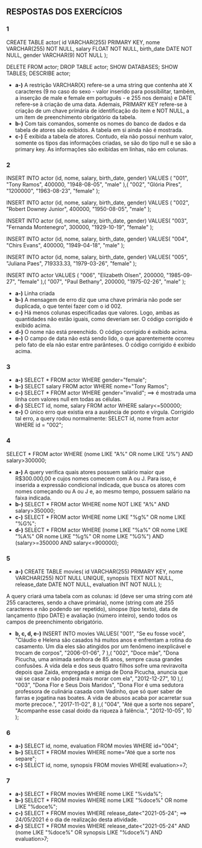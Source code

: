 ## RESPOSTAS DOS EXERCÍCIOS

### 1
CREATE TABLE actor(
id VARCHAR(255) PRIMARY KEY,
nome VARCHAR(255) NOT NULL,
salary FLOAT NOT NULL,
birth_date DATE NOT NULL,
gender VARCHAR(9) NOT NULL
);

DELETE FROM actor;
DROP TABLE actor;
SHOW DATABASES;
SHOW TABLES;
DESCRIBE actor;

- **a-)** A restrição VARCHAR(X) refere-se a uma string que contenha até X caracteres (9 no caso do sexo - valor inserido para possibilitar, também, a inserção de male e female em português - e 255 nos demais) e DATE refere-se à criação de uma data. Ademais, PRIMARY KEY refere-se à criação de um chave primária de identificação do item e NOT NULL, a um item de preenchimento obrigatório da tabela. 
- **b-)** Com tais comandos, somente os nomes do banco de dados e da tabela de atores são exibidos. A tabela em si ainda não é mostrada.
- **c-)** É exibida a tabela de atores. Contudo, ela não possui nenhum valor, somente os tipos das informações criadas, se são do tipo null e se são a primary key. As informações são exibidas em linhas, não em colunas. 

### 2

INSERT INTO actor (id, nome, salary, birth_date, gender)
VALUES (
"001",
"Tony Ramos",
400000,
"1948-08-05",
"male"
),(
"002",
"Glória Pires",
"1200000",
"1963-08-23",
"female"
);

INSERT INTO actor (id, nome, salary, birth_date, gender)
VALUES (
"002",
"Robert Downey Junior",
400000,
"1950-08-05",
"male"
);

INSERT INTO actor (id, nome, salary, birth_date, gender)
VALUES(
  "003", 
  "Fernanda Montenegro",
  300000,
  "1929-10-19", 
  "female"
);

INSERT INTO actor (id, nome, salary, birth_date, gender)
VALUES(
  "004",
  "Chirs Evans",
  400000,
  "1949-04-18", 
  "male"
);

INSERT INTO actor (id, nome, salary, birth_date, gender)
VALUES(
  "005", 
  "Juliana Paes",
  719333.33,
  "1979-03-26", 
  "female"
);

INSERT INTO actor
VALUES (
"006",
"Elizabeth Olsen",
200000,
"1985-09-27",
"female"
),(
"007",
"Paul Bethany",
200000,
"1975-02-26",
"male"
);

- **a-)** Linha criada 
- **b-)** A mensagem de erro diz que uma chave primária não pode ser duplicada, o que tentei fazer com o id 002.
- **c-)** Há menos colunas especificadas que valores. Logo, ambas as quantidades não estão iguais, como deveriam ser. O código corrigido é exibido acima. 
- **d-)** O nome não está preenchido. O código corrigido é exibido acima.
- **e-)** O campo de data não está sendo lido, o que aparentemente ocorreu pelo fato de ela não estar entre parânteses. O código corrigido é exibido acima. 

### 3

- **a-)** SELECT * FROM actor WHERE gender="female";
- **b-)** SELECT salary FROM actor WHERE nome="Tony Ramos";
- **c-)** SELECT * FROM actor WHERE gender="invalid"; ==> é mostrada uma linha com valores null em todas as células.
- **d-)** SELECT id, nome, salary FROM actor WHERE salary<=500000;
- **e-)** O único erro que existia era a ausência de ponto e vírgula. Corrigido tal erro, a query rodou normalmente: SELECT id, nome from actor WHERE id = "002";

### 4

SELECT * FROM actor WHERE (nome LIKE "A%" OR nome LIKE "J%") AND salary>300000;

- **a-)** A query verifica quais atores possuem salário maior que R$300.000,00 e cujos nomes comecem com A ou J. Para isso, é inserida a expressão condicional indicada, que busca os atores com nomes começando ou A ou J e, ao mesmo tempo, possuem salário na faixa indicada. 
- **b-)** SELECT * FROM actor WHERE nome NOT LIKE "A%" AND salary>350000;
- **c-)** SELECT * FROM actor WHERE nome LIKE "%g%" OR nome LIKE "%G%";
- **d-)** SELECT * FROM actor WHERE (nome LIKE "%a%" OR nome LIKE "%A%" OR nome LIKE "%g%" OR nome LIKE "%G%") AND (salary>=350000 AND salary<=900000);

### 5

- **a-)** CREATE TABLE movies(
id VARCHAR(255) PRIMARY KEY,
nome VARCHAR(255) NOT NULL UNIQUE,
synopsis TEXT NOT NULL,
release_date DATE NOT NULL,
evaluation INT NOT NULL
);

A query criará uma tabela com as colunas: id (deve ser uma string com até 255 caracteres, sendo a chave primária), nome (string com até 255 caracteres e não podendo ser repetido), sinopse (tipo texto), data de lançamento (tipo DATE) e avaliação (número inteiro), sendo todos os campos de preenchimento obrigatório.

- **b, c, d, e-)** 
INSERT INTO movies 
VALUES(
"001",
"Se eu fosse você",
"Cláudio e Helena são casados há muitos anos e enfrentam a rotina do casamento. Um dia eles são atingidos por um fenômeno inexplicável e trocam de corpos",
"2006-01-06",
7
),(
"002",
"Doce mãe",
"Dona Picucha, uma animada senhora de 85 anos, sempre causa grandes confusões. A vida dela e dos seus quatro filhos sofre uma reviravolta depois que Zaida, empregada e amiga de Dona Picucha, anuncia que vai se casar e não poderá mais morar com ela",
"2012-12-27",
10
),(
"003",
"Dona Flor e Seus Dois Maridos",
"Dona Flor é uma sedutora professora de culinária casada com Vadinho, que só quer saber de farras e jogatina nas boates. A vida de abusos acaba por acarretar sua morte precoce.",
"2017-11-02",
8
),(
"004",
"Até que a sorte nos separe",
"Acompanhe esse casal doido da riqueza à falência.",
"2012-10-05",
10
);

### 6

- **a-)** SELECT id, nome, evaluation FROM movies WHERE id="004";
- **b-)** SELECT * FROM movies WHERE nome="Até que a sorte nos separe";
- **c-)** SELECT id, nome, synopsis FROM movies WHERE evaluation>=7;

### 7

- **a-)** SELECT * FROM movies WHERE nome LIKE "%vida%";
- **b-)** SELECT * FROM movies WHERE nome LIKE "%doce%" OR nome LIKE "%doce%";
- **c-)** SELECT * FROM movies WHERE release_date<"2021-05-24"; ==> 24/05/2021 é o dia de realização desta atividade.
- **d-)** SELECT * FROM movies WHERE release_date<"2021-05-24" AND (nome LIKE "%doce%" OR synopsis LIKE "%doce%") AND evaluation>7;

